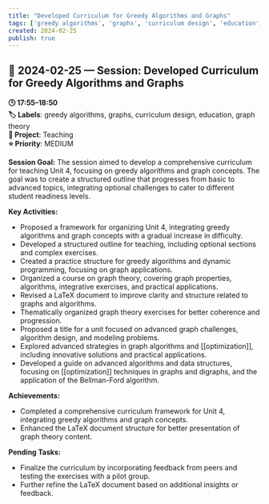 ```yaml
---
title: "Developed Curriculum for Greedy Algorithms and Graphs"
tags: ['greedy algorithms', 'graphs', 'curriculum design', 'education', 'graph theory']
created: 2024-02-25
publish: true
---
```


## 📅 2024-02-25 — Session: Developed Curriculum for Greedy Algorithms and Graphs

**🕒 17:55–18:50**  
**🏷️ Labels**: greedy algorithms, graphs, curriculum design, education, graph theory  
**📂 Project**: Teaching  
**⭐ Priority**: MEDIUM  


**Session Goal:**
The session aimed to develop a comprehensive curriculum for teaching Unit 4, focusing on greedy algorithms and graph concepts. The goal was to create a structured outline that progresses from basic to advanced topics, integrating optional challenges to cater to different student readiness levels.

**Key Activities:**
- Proposed a framework for organizing Unit 4, integrating greedy algorithms and graph concepts with a gradual increase in difficulty.
- Developed a structured outline for teaching, including optional sections and complex exercises.
- Created a practice structure for greedy algorithms and dynamic programming, focusing on graph applications.
- Organized a course on graph theory, covering graph properties, algorithms, integrative exercises, and practical applications.
- Revised a LaTeX document to improve clarity and structure related to graphs and algorithms.
- Thematically organized graph theory exercises for better coherence and progression.
- Proposed a title for a unit focused on advanced graph challenges, algorithm design, and modeling problems.
- Explored advanced strategies in graph algorithms and [[optimization]], including innovative solutions and practical applications.
- Developed a guide on advanced algorithms and data structures, focusing on [[optimization]] techniques in graphs and digraphs, and the application of the Bellman-Ford algorithm.

**Achievements:**
- Completed a comprehensive curriculum framework for Unit 4, integrating greedy algorithms and graph concepts.
- Enhanced the LaTeX document structure for better presentation of graph theory content.

**Pending Tasks:**
- Finalize the curriculum by incorporating feedback from peers and testing the exercises with a pilot group.
- Further refine the LaTeX document based on additional insights or feedback.
